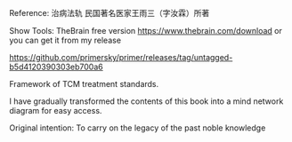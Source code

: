 Reference:
治病法轨
民国著名医家王雨三（字汝霖）所著

Show Tools:
TheBrain free version
https://www.thebrain.com/download
or
you can get it from my release

https://github.com/primersky/primer/releases/tag/untagged-b5d4120390303eb700a6


Framework of TCM treatment standards.

I have gradually transformed the contents of this book into a mind network diagram for easy access.



Original intention: To carry on the legacy of the past noble knowledge
